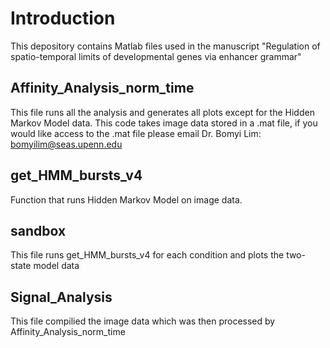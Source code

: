 # Introduction
This depository contains Matlab files used in the manuscript "Regulation of spatio-temporal limits of developmental genes via enhancer grammar"

## Affinity_Analysis_norm_time
This file runs all the analysis and generates all plots except for the Hidden Markov Model data. This code takes image data stored in a .mat file, if you would like access to the .mat file please email Dr. Bomyi Lim: bomyilim@seas.upenn.edu

## get_HMM_bursts_v4
Function that runs Hidden Markov Model on image data.
## sandbox
This file runs get_HMM_bursts_v4 for each condition and plots the two-state model data
## Signal_Analysis
This file compilied the image data which was then processed by Affinity_Analysis_norm_time
